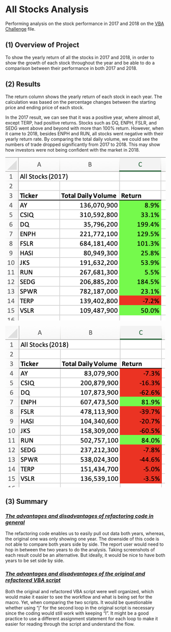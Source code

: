 # All Stocks Analysis
Performing analysis on the stock performance in 2017 and 2018 on the [VBA Challenge](https://github.com/sunnycywong/Module-2_stock-analysis/blob/main/VBA_Challenge.xlsm) file.

## (1) Overview of Project
To show the yearly return of all the stocks in 2017 and 2018, in order to show the growth of each stock throughout the year and be able to do a comparison between their performance in both 2017 and 2018.

## (2) Results
The return column shows the yearly return of each stock in each year. The calculation was based on the percentage changes between the starting price and ending price of each stock. 
 
In the 2017 result, we can see that it was a positive year, where almost all, except TERP, had positive returns. Stocks such as DQ, ENPH, FSLR, and SEDG went above and beyond with more than 100% return. However, when it came to 2018, besides ENPH and RUN, all stocks went negative with their yearly return rate. By comparing the total daily volume, we could see the numbers of trade dropped significantly from 2017 to 2018. This may show how investors were not being confident with the market in 2018. 

![image](https://github.com/sunnycywong/Module-2_stock-analysis/blob/main/Resources/VBA_Challenge_2017.png) 

![image](https://github.com/sunnycywong/Module-2_stock-analysis/blob/main/Resources/VBA_Challenge_2018.png) 

## (3) Summary

### <ins> *The advantages and disadvantages of refactoring code in general* <ins> 
 
The refactoring code enables us to easily pull out data both years, whereas, the original one was only showing one year. 
The downside of this code is not able to compare both years side by side. The report user would need to hop in between the two years to do the analysis. Taking screenshots of each result could be an alternative. But ideally, it would be nice to have both years to be set side by side.  

 
### <ins> *The advantages and disadvantages of the original and refactored VBA script* <ins> 
 
Both the original and refactored VBA script were well organized, which would make it easier to see the workflow and what is being set for the macro. Yet, when comparing the two scripts. It would be questionable whether using “j” for the second loop in the original script is necessary since the coding would still work with keeping “I”. It might be a good practice to use a different assignment statement for each loop to make it easier for reading through the script and understand the flow. 
